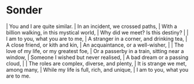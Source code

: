 Sonder
======

| You and I are quite similar.
| In an incident, we crossed paths,
| With a billion walking, in this mystical world,
| Why did we meet? Is this destiny?
| 
| I am to you, what you are to me,
| A stranger in a corner, and drinking tea,
| A close friend, or kith and kin,
| An acquaintance, or a well-wisher,
| 
| The love of my life, or my greatest foe,
| Or a passerby in a train, sitting near a window,
| Someone I wished but never realised,
| A bad dream or a passing cloud,
| 
| The roles are complex, diverse, and plenty,
| It is strange we met, among many,
| While my life is full, rich, and unique,
| I am to you, what you are to me.
